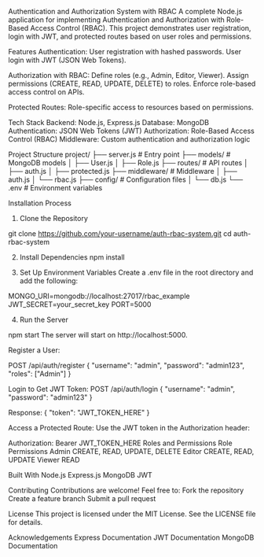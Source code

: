 Authentication and Authorization System with RBAC
A complete Node.js application for implementing Authentication and Authorization with Role-Based Access Control (RBAC). This project demonstrates user registration, login with JWT, and protected routes based on user roles and permissions.

Features
Authentication: User registration with hashed passwords.
User login with JWT (JSON Web Tokens).


Authorization with RBAC:
Define roles (e.g., Admin, Editor, Viewer).
Assign permissions (CREATE, READ, UPDATE, DELETE) to roles.
Enforce role-based access control on APIs.


Protected Routes:
Role-specific access to resources based on permissions.



Tech Stack
Backend: Node.js, Express.js
Database: MongoDB
Authentication: JSON Web Tokens (JWT)
Authorization: Role-Based Access Control (RBAC)
Middleware: Custom authentication and authorization logic



Project Structure
project/
├── server.js         # Entry point
├── models/           # MongoDB models
│   ├── User.js
│   ├── Role.js
├── routes/           # API routes
│   ├── auth.js
│   ├── protected.js
├── middleware/       # Middleware
│   ├── auth.js
│   └── rbac.js
├── config/           # Configuration files
│   └── db.js
└── .env              # Environment variables


Installation Process
1. Clone the Repository

git clone https://github.com/your-username/auth-rbac-system.git
cd auth-rbac-system

2. Install Dependencies
npm install

3. Set Up Environment Variables
Create a .env file in the root directory and add the following:

MONGO_URI=mongodb://localhost:27017/rbac_example
JWT_SECRET=your_secret_key
PORT=5000

4. Run the Server

npm start
The server will start on http://localhost:5000.


Register a User:

POST /api/auth/register
{
  "username": "admin",
  "password": "admin123",
  "roles": ["Admin"]
}


Login to Get JWT Token:
POST /api/auth/login
{
  "username": "admin",
  "password": "admin123"
}


Response:
{
  "token": "JWT_TOKEN_HERE"
}



Access a Protected Route: Use the JWT token in the Authorization header:

Authorization: Bearer JWT_TOKEN_HERE
Roles and Permissions
Role	Permissions
Admin	CREATE, READ, UPDATE, DELETE
Editor	CREATE, READ, UPDATE
Viewer	READ



Built With
Node.js
Express.js
MongoDB
JWT


Contributing
Contributions are welcome! Feel free to:
Fork the repository
Create a feature branch
Submit a pull request


License
This project is licensed under the MIT License. See the LICENSE file for details.

Acknowledgements
Express Documentation
JWT Documentation
MongoDB Documentation
